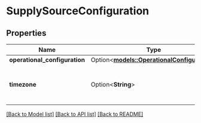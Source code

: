 # SupplySourceConfiguration

## Properties

Name | Type | Description | Notes
------------ | ------------- | ------------- | -------------
**operational_configuration** | Option<[**models::OperationalConfiguration**](OperationalConfiguration.md)> |  | [optional]
**timezone** | Option<**String**> | Please see RFC 6557, should be a canonical time zone ID as listed here: https://www.joda.org/joda-time/timezones.html. | [optional]

[[Back to Model list]](../README.md#documentation-for-models) [[Back to API list]](../README.md#documentation-for-api-endpoints) [[Back to README]](../README.md)


